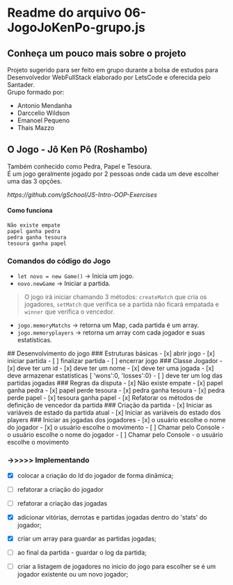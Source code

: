 # Readme do arquivo 06-JogoJoKenPo-grupo.js
## Conheça um pouco mais sobre o projeto
<div>
<p> Projeto sugerido para ser feito em grupo durante a bolsa de estudos para Desenvolvedor WebFullStack elaborado por LetsCode e oferecida pelo Santader.<br>
Grupo formado por:
  <ul>
    <li>Antonio Mendanha</li>
    <li>Darccelio Wildson</li>
    <li>Emanoel Pequeno</li>
    <li>Thais Mazzo</li>
  </ul>
</p>
</div>

## O Jogo - Jô Ken Pô (Roshambo)
<div>

<p>Também conhecido como Pedra, Papel e Tesoura.<br>
É um jogo geralmente jogado por 2 pessoas onde cada um deve escolher uma das 3 opções.<br>
</p>
<cite>https://github.com/gSchool/JS-Intro-OOP-Exercises</cite>

<div>

#### Como funciona
`Não existe empate`<br>
`papel ganha pedra`<br>
`pedra ganha tesoura`<br>
`tesoura ganha papel`<br>

<div>
<h3>Comandos do código do Jogo</h3>

- `let novo = new Game()` -> Inicia um jogo.                     
- `novo.newGame` -> Iniciar a partida. 
> O jogo irá iniciar chamando 3 métodos: `createMatch` que cria os jogadores, `setMatch` que verifica se a partida não ficará empatada e `winner` que verifica o vencedor.
- `jogo.memoryMatchs` -> retorna um Map, cada partida é um array.
- `jogo.memoryplayers` -> retorna um array com cada jogador e suas estatísticas.
</div>
<div></div>
## Desenvolvimento do jogo
### Estruturas básicas
- [x] abrir jogo
- [x] iniciar partida
- [ ] finalizar partida
- [ ] encerrar jogo
### Classe Jogador
- [x] deve ter um id
- [x] deve ter um nome 
- [x] deve ter uma jogada 
- [x] deve armazenar estatísticas [ 'wons':0, 'losses':0}
- [ ] deve ter um log das partidas jogadas
### Regras da disputa
- [x] Não existe empate
- [x] papel ganha pedra
- [x] papel perde tesoura
- [x] pedra ganha tesoura
- [x] pedra perde papel
- [x] tesoura ganha papel
- [x] Refatorar os métodos de definição de vencedor da partida
### Criação da partida
- [x] Iniciar as variáveis de estado da partida atual 
- [x] Iniciar as variáveis do estado dos players
### Iniciar as jogadas dos jogadores
- [x] o usuário escolhe o nome do jogador
- [x] o usuário escolhe o movimento 
- [ ] Chamar pelo Console - o usuário escolhe o nome do jogador
- [ ] Chamar pelo Console - o usuário escolhe o movimento 

### ->>>>> Implementando
- [x] colocar a criação do Id do jogador de forma dinâmica;
- [ ] refatorar a criação do jogador
- [ ] refatorar a criação das jogadas
- [x] adicionar vitórias, derrotas e partidas jogadas dentro do 'stats' do jogador;
- [x] criar um array para guardar as partidas jogadas;
- [ ] ao final da partida - guardar o log da partida;
- [ ] criar a listagem de jogadores no inicio do jogo para escolher se é um jogador existente ou um novo jogador;

 

